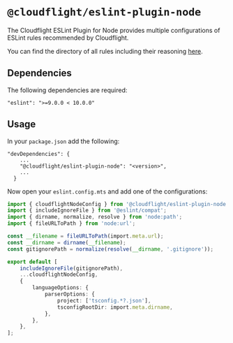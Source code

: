 # `@cloudflight/eslint-plugin-node`

The Cloudflight ESLint Plugin for Node provides multiple configurations of ESLint rules recommended by Cloudflight.

You can find the directory of all rules including their reasoning [here](src/configs).

## Dependencies

The following dependencies are required:

```
"eslint": ">=9.0.0 < 10.0.0"
```

## Usage

In your `package.json` add the following:

```
"devDependencies": {
    ...
    "@cloudflight/eslint-plugin-node": "<version>",
    ...
  }
```

Now open your `eslint.config.mts` and add one of the configurations:

```ts
import { cloudflightNodeConfig } from '@cloudflight/eslint-plugin-node';
import { includeIgnoreFile } from '@eslint/compat';
import { dirname, normalize, resolve } from 'node:path';
import { fileURLToPath } from 'node:url';

const __filename = fileURLToPath(import.meta.url);
const __dirname = dirname(__filename);
const gitignorePath = normalize(resolve(__dirname, '.gitignore'));

export default [
    includeIgnoreFile(gitignorePath),
    ...cloudflightNodeConfig,
    {
        languageOptions: {
            parserOptions: {
                project: ['tsconfig.*?.json'],
                tsconfigRootDir: import.meta.dirname,
            },
        },
    },
];
```
